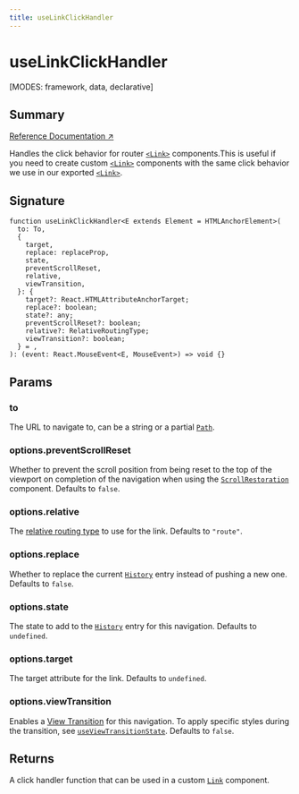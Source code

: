 ```yaml
---
title: useLinkClickHandler
---
```


# useLinkClickHandler

<!--
⚠️ ⚠️ IMPORTANT ⚠️ ⚠️ 

Thank you for helping improve our documentation!

This file is auto-generated from the JSDoc comments in the source
code, so please edit the JSDoc comments in the file below and this
file will be re-generated once those changes are merged.

https://github.com/remix-run/react-router/blob/main/packages/react-router/lib/dom/lib.tsx
-->

[MODES: framework, data, declarative]

## Summary

[Reference Documentation ↗](https://api.reactrouter.com/v7/functions/react_router.index.useLinkClickHandler.html)

Handles the click behavior for router [`<Link>`](../components/Link) components.This
is useful if you need to create custom [`<Link>`](../components/Link) components with
the same click behavior we use in our exported [`<Link>`](../components/Link).

## Signature

```tsx
function useLinkClickHandler<E extends Element = HTMLAnchorElement>(
  to: To,
  {
    target,
    replace: replaceProp,
    state,
    preventScrollReset,
    relative,
    viewTransition,
  }: {
    target?: React.HTMLAttributeAnchorTarget;
    replace?: boolean;
    state?: any;
    preventScrollReset?: boolean;
    relative?: RelativeRoutingType;
    viewTransition?: boolean;
  } = ,
): (event: React.MouseEvent<E, MouseEvent>) => void {}
```

## Params

### to

The URL to navigate to, can be a string or a partial [`Path`](https://api.reactrouter.com/v7/interfaces/react_router.index.Path.html).

### options.preventScrollReset

Whether to prevent the scroll position from being reset to the top of the viewport on completion of the navigation when
using the [`ScrollRestoration`](../components/ScrollRestoration) component. Defaults to `false`.

### options.relative

The [relative routing type](https://api.reactrouter.com/v7/types/react_router.index.RelativeRoutingType.html) to use for the link. Defaults to `"route"`.

### options.replace

Whether to replace the current [`History`](https://developer.mozilla.org/en-US/docs/Web/API/History) entry instead of pushing a new one. Defaults to `false`.

### options.state

The state to add to the [`History`](https://developer.mozilla.org/en-US/docs/Web/API/History) entry for this navigation. Defaults to `undefined`.

### options.target

The target attribute for the link. Defaults to `undefined`.

### options.viewTransition

Enables a [View Transition](https://developer.mozilla.org/en-US/docs/Web/API/View_Transitions_API) for this navigation. To apply specific styles during the transition, see
[`useViewTransitionState`](../hooks/useViewTransitionState). Defaults to `false`.

## Returns

A click handler function that can be used in a custom [`Link`](../components/Link) component.

